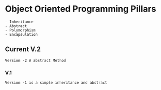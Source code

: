 # Object Oriented Programming Pillars
    - Inheritance 
    - Abstract 
    - Polymorphism 
    - Encapsulation

## Current V.2 

    Version -2 A abstract Method 


### V.1 

    Version -1 is a simple inheritance and abstract  